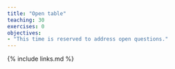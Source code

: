 ```yaml
---
title: "Open table"
teaching: 30
exercises: 0
objectives:
- "This time is reserved to address open questions."
---
```


{% include links.md %}
